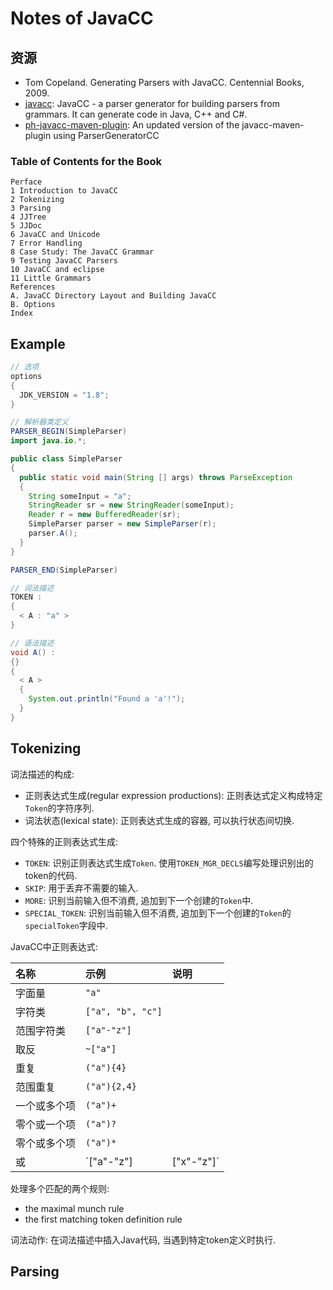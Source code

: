 # Notes of JavaCC

## 资源

- Tom Copeland. Generating Parsers with JavaCC. Centennial Books, 2009.
- [javacc](https://github.com/javacc/javacc): JavaCC - a parser generator for building parsers from grammars. It can generate code in Java, C++ and C#.
- [ph-javacc-maven-plugin](https://github.com/phax/ph-javacc-maven-plugin): An updated version of the javacc-maven-plugin using ParserGeneratorCC

### Table of Contents for the Book

```
Perface
1 Introduction to JavaCC
2 Tokenizing
3 Parsing
4 JJTree
5 JJDoc
6 JavaCC and Unicode
7 Error Handling
8 Case Study: The JavaCC Grammar
9 Testing JavaCC Parsers
10 JavaCC and eclipse
11 Little Grammars
References
A. JavaCC Directory Layout and Building JavaCC
B. Options
Index
```

## Example


``` java
// 选项
options
{
  JDK_VERSION = "1.8";
}

// 解析器类定义
PARSER_BEGIN(SimpleParser)
import java.io.*;

public class SimpleParser
{
  public static void main(String [] args) throws ParseException
  {
    String someInput = "a";
    StringReader sr = new StringReader(someInput);
    Reader r = new BufferedReader(sr);
    SimpleParser parser = new SimpleParser(r);
    parser.A();
  }
}

PARSER_END(SimpleParser)

// 词法描述
TOKEN :
{
  < A : "a" >
}

// 语法描述
void A() :
{}
{
  < A >
  {
    System.out.println("Found a 'a'!");
  }
}
```

## Tokenizing


词法描述的构成:

- 正则表达式生成(regular expression productions): 正则表达式定义构成特定`Token`的字符序列.
- 词法状态(lexical state): 正则表达式生成的容器, 可以执行状态间切换.

四个特殊的正则表达式生成:

- `TOKEN`: 识别正则表达式生成`Token`. 使用`TOKEN_MGR_DECLS`编写处理识别出的token的代码.
- `SKIP`: 用于丢弃不需要的输入.
- `MORE`: 识别当前输入但不消费, 追加到下一个创建的`Token`中.
- `SPECIAL_TOKEN`: 识别当前输入但不消费, 追加到下一个创建的`Token`的`specialToken`字段中.


JavaCC中正则表达式:

|名称|示例|说明|
|:---|:---|:---|
|字面量|`"a"`||
|字符类|`["a", "b", "c"]`||
|范围字符类|`["a"-"z"]`||
|取反|`~["a"]`||
|重复|`("a"){4}`||
|范围重复|`("a"){2,4}`||
|一个或多个项|`("a")+`||
|零个或一个项|`("a")?`||
|零个或多个项|`("a")*`||
|或| `["a"-"z"] | ["x"-"z"]`||

处理多个匹配的两个规则:

- the maximal munch rule
- the first matching token definition rule

词法动作: 在词法描述中插入Java代码, 当遇到特定token定义时执行.

## Parsing
